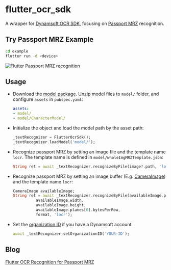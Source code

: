 # flutter_ocr_sdk

A wrapper for [Dynamsoft OCR SDK](https://www.dynamsoft.com/label-recognition/overview/), focusing on [Passport MRZ](https://en.wikipedia.org/wiki/Passport_MRZ) recognition.



## Try Passport MRZ Example

```bash
cd example
flutter run -d <device>
```

![Flutter Passport MRZ recognition](https://www.dynamsoft.com/blog/wp-content/uploads/2021/07/flutter-passport-mrz-recognition.jpg)

## Usage
- Download the [model package](https://github.com/yushulx/flutter_ocr_sdk/releases/download/v0.0.1/model.zip). Unzip model files to `model/` folder, and configure `assets` in `pubspec.yaml`:

    ```yml
    assets:
    - model/
    - model/CharacterModel/
    ```

- Initialize the object and load the model path by the asset path:

    ```dart
    _textRecognizer = FlutterOcrSdk();
    _textRecognizer.loadModel('model/');
    ```
- Recognize passport MRZ by setting an image file and the template name `locr`. The template name is defined in `model/wholeImgMRZTemplate.json`:

    ```dart
    String ret = await _textRecognizer.recognizeByFile(image?.path, 'locr');
    ```

- Recognize passport MRZ by setting an image buffer (E.g. [CameraImage](https://pub.dev/documentation/camera/latest/camera/CameraImage-class.html)) and the template name `locr`:
    
    ```dart
    CameraImage availableImage;
    String ret = await _textRecognizer.recognizeByFile(availableImage.planes[0].bytes,
              availableImage.width,
              availableImage.height,
              availableImage.planes[0].bytesPerRow,
              format, 'locr');
    ```
- Set the [organization ID](https://www.dynamsoft.com/customer/license/trialLicense?product=dlr) if you have a Dynamsoft account:
    
    ```dart
    await _textRecognizer.setOrganizationID('YOUR-ID');
    ```

## Blog
[Flutter OCR Recognition for Passport MRZ](https://www.dynamsoft.com/codepool/flutter-ocr-recognition-passport-mrz.html)
